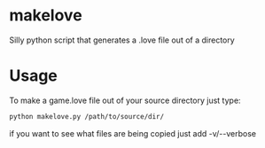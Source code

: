 # makelove
Silly python script that generates a .love file out of a directory
# Usage
To make a game.love file out of your source directory just type:
```bash
python makelove.py /path/to/source/dir/
```
if you want to see what files are being copied just add -v/--verbose
